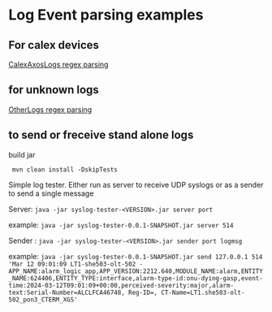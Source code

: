 # Log Event parsing examples 

## For calex devices

[CalexAxosLogs regex parsing](../main/CalexAxosLogs.md)


## for unknown logs

[OtherLogs regex parsing](../main/OtherLogs.md)

## to send or freceive stand alone logs

build jar

```
 mvn clean install -DskipTests
```


Simple log tester. Either run as server to receive UDP syslogs or as a sender to send a single message

Server: `java -jar syslog-tester-<VERSION>.jar server port`

example: `java -jar syslog-tester-0.0.1-SNAPSHOT.jar server 514`
   

Sender : `java -jar syslog-tester-<VERSION>.jar sender port logmsg`

example: `java -jar syslog-tester-0.0.1-SNAPSHOT.jar send 127.0.0.1 514 'Mar 12 09:01:09 LT1-she503-olt-502 - APP_NAME:alarm_logic_app,APP_VERSION:2212.640,MODULE_NAME:alarm,ENTITY_NAME:624406,ENTITY_TYPE:interface,alarm-type-id:onu-dying-gasp,event-time:2024-03-12T09:01:09+00:00,perceived-severity:major,alarm-text:Serial-Number=ALCLFCA46748, Reg-ID=, CT-Name=LT1.she503-olt-502_pon3_CTERM_XGS'`


